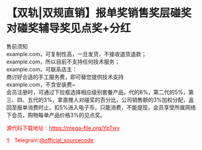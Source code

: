 # 【双轨|双规直销】报单奖销售奖层碰奖对碰奖辅导奖见点奖+分红

售前须知<br>example.com，可复制性高，一旦发货，不接收退货退款；<br>example.com，所以目前不支持任何技术服务；<br>example.com，可联系店主：<br>商讨好合适的手工服务费，即可替您提供技术支持<br>example.com，不含安装费~<br>会员注册时，可通过下拉框选择相应级别套餐产品，代的8%，第二代的5%，第三、四、五代的3%，拿直推人对碰奖的百分比，公司销售额的3%加权分配，返回至报单消费时止。扣5%进入电子币，只能消费，不能提现，会员享受所属网络下会员，购物每单产品价格3%的见点奖。<br>


<p style="color: red;">源代码下载地址：<a href="https://mega-file.org/YpTwy" style="color: red;">https://mega-file.org/YpTwy</a></p><p style="color: red;"><img src="https://cdn-icons-png.flaticon.com/512/2111/2111646.png" alt="Telegram Icon" style="width: 16px; vertical-align: middle; margin-right: 5px;">Telegram:<a href="https://t.me/official_sourcecode" style="color: red;">@official_sourcecode</a></p>